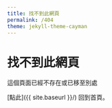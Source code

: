 ```yaml
---
title: 找不到此網頁
permalink: /404
theme: jekyll-theme-cayman
---
```


# 找不到此網頁

這個頁面已經不存在或已移至別處

[點此]({{ site.baseurl }}/) 回到首頁。
